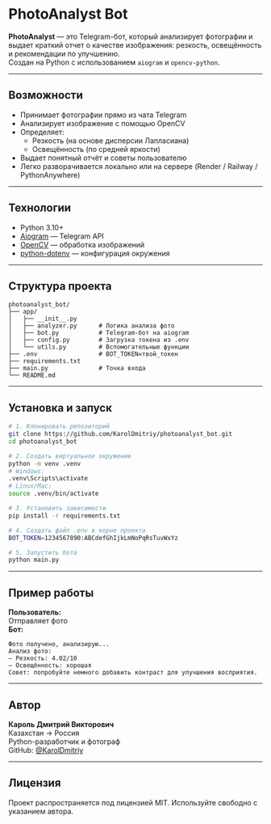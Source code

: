 # PhotoAnalyst Bot

**PhotoAnalyst** — это Telegram-бот, который анализирует фотографии и выдает краткий отчет о качестве изображения: резкость, освещённость и рекомендации по улучшению.  
Создан на Python с использованием `aiogram` и `opencv-python`.

---

## Возможности
- Принимает фотографии прямо из чата Telegram  
- Анализирует изображение с помощью OpenCV  
- Определяет:
  - Резкость (на основе дисперсии Лапласиана)
  - Освещённость (по средней яркости)
- Выдает понятный отчёт и советы пользователю  
- Легко разворачивается локально или на сервере (Render / Railway / PythonAnywhere)

---

## Технологии
- Python 3.10+
- [Aiogram](https://docs.aiogram.dev/) — Telegram API
- [OpenCV](https://opencv.org/) — обработка изображений
- [python-dotenv](https://pypi.org/project/python-dotenv/) — конфигурация окружения

---

## Структура проекта
```
photoanalyst_bot/
├── app/
│   ├── __init__.py
│   ├── analyzer.py      # Логика анализа фото
│   ├── bot.py           # Telegram-бот на aiogram
│   ├── config.py        # Загрузка токена из .env
│   └── utils.py         # Вспомогательные функции
├── .env                 # BOT_TOKEN=твой_токен
├── requirements.txt
├── main.py              # Точка входа
└── README.md
```

---

## Установка и запуск

```bash
# 1️. Клонировать репозиторий
git clone https://github.com/KarolDmitriy/photoanalyst_bot.git
cd photoanalyst_bot

# 2️. Создать виртуальное окружение
python -m venv .venv
# Windows:
.venv\Scripts\activate
# Linux/Mac:
source .venv/bin/activate

# 3️. Установить зависимости
pip install -r requirements.txt

# 4️. Создать файл .env в корне проекта
BOT_TOKEN=1234567890:ABCdefGhIjkLmNoPqRsTuvWxYz

# 5️. Запустить бота
python main.py
```

---

## Пример работы

**Пользователь:**  
Отправляет фото  
**Бот:**  
```
Фото получено, анализирую...
Анализ фото:
— Резкость: 4.02/10
— Освещённость: хорошая
Совет: попробуйте немного добавить контраст для улучшения восприятия.
```

---

## Автор
**Кароль Дмитрий Викторович**  
Казахстан → Россия  
Python-разработчик и фотограф  
GitHub: [@KarolDmitriy](https://github.com/KarolDmitriy)

---

## Лицензия
Проект распространяется под лицензией MIT. Используйте свободно с указанием автора.
